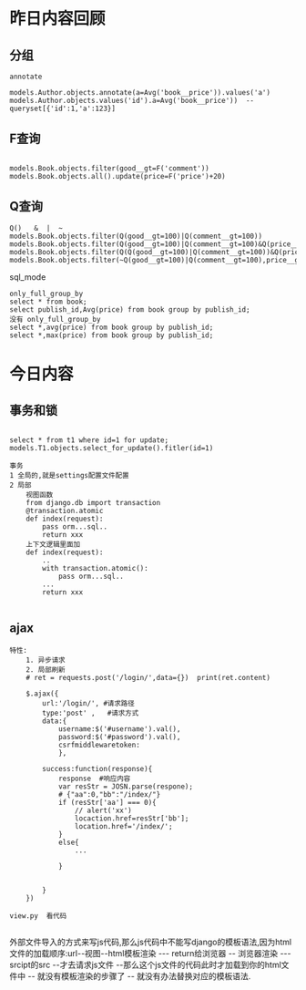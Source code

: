 # 昨日内容回顾

## 分组

```
annotate

models.Author.objects.annotate(a=Avg('book__price')).values('a')
models.Author.objects.values('id').a=Avg('book__price'))  -- queryset[{'id':1,'a':123}]

```

## F查询

```

models.Book.objects.filter(good__gt=F('comment'))
models.Book.objects.all().update(price=F('price')+20)
```

## Q查询

```
Q()   &  |  ~
models.Book.objects.filter(Q(good__gt=100)|Q(comment__gt=100))
models.Book.objects.filter(Q(good__gt=100)|Q(comment__gt=100)&Q(price__gt=100))
models.Book.objects.filter(Q(Q(good__gt=100)|Q(comment__gt=100))&Q(price__gt=100))
models.Book.objects.filter(~Q(good__gt=100)|Q(comment__gt=100),price__gt=100) 
```

sql_mode

```mysql
only_full_group_by
select * from book;
select publish_id,Avg(price) from book group by publish_id; 
没有 only_full_group_by
select *,avg(price) from book group by publish_id; 
select *,max(price) from book group by publish_id;

```





# 今日内容

## 事务和锁

```

select * from t1 where id=1 for update;
models.T1.objects.select_for_update().fitler(id=1)

事务
1 全局的,就是settings配置文件配置
2 局部
	视图函数
	from django.db import transaction
	@transaction.atomic
	def index(request):
		pass orm...sql..
		return xxx
	上下文逻辑里面加
	def index(request):
		..
		with transaction.atomic():
			pass orm...sql..
		...
		return xxx
	
```



## ajax

```
特性:
	1. 异步请求
	2. 局部刷新
	# ret = requests.post('/login/',data={})  print(ret.content)
	
	$.ajax({
		url:'/login/', #请求路径
 		type:'post' ,   #请求方式
		data:{
			username:$('#username').val(),
			password:$('#password').val(),
			csrfmiddlewaretoken:
			},
			
		success:function(response){
			response  #响应内容
			var resStr = JOSN.parse(respone);
			# {"aa":0,"bb":"/index/"}
			if (resStr['aa'] === 0){
				// alert('xx')
				locaction.href=resStr['bb'];
				location.href='/index/';
			}
			else{
				...
			
			}
			
		
		}
	})

view.py  看代码


```

外部文件导入的方式来写js代码,那么js代码中不能写django的模板语法,因为html文件的加载顺序:url--视图--html模板渲染 --- return给浏览器 -- 浏览器渲染 --- srcipt的src --才去请求js文件 --那么这个js文件的代码此时才加载到你的html文件中 -- 就没有模板渲染的步骤了 -- 就没有办法替换对应的模板语法.



## 

























































